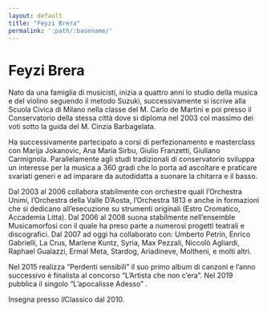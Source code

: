 ```yaml
---
layout: default
title: "Feyzi Brera"
permalink: ':path/:basename/'
---
```


# Feyzi Brera
Nato da una famiglia di musicisti, inizia a quattro anni lo studio della musica e del violino seguendo il metodo Suzuki, successivamente si iscrive alla Scuola Civica di Milano nella classe del M. Carlo de Martini e poi presso il Conservatorio della stessa città dove si diploma nel 2003 col massimo dei voti sotto la guida del M. Cinzia Barbagelata.

Ha successivamente partecipato a corsi di perfezionamento e masterclass con Marija Jokanovic, Ana Maria Sirbu, Giulio Franzetti, Giuliano Carmignola. Parallelamente agli studi tradizionali di conservatorio sviluppa un interesse per la musica a 360 gradi che lo porta ad ascoltare e praticare svariati generi e ad imparare da autodidatta a suonare la chitarra e il basso.

Dal 2003 al 2006 collabora stabilmente con orchestre quali l’Orchestra Unimi, l’Orchestra della Valle D’Aosta, l’Orchestra 1813 e anche in formazioni che si dedicano all’esecuzione su strumenti originali (Estro Cromatico, Accademia Litta). Dal 2006 al 2008 suona stabilmente nell’ensemble Musicamorfosi con il quale ha preso parte a numerosi progetti teatrali e discografici. Dal 2007 ad oggi ha collaborato con: Umberto Petrin, Enrico Gabrielli, La Crus, Marlene Kuntz, Syria, Max Pezzali, Niccolò Agliardi, Raphael Gualazzi, Ermal Meta, Stardog, Ariadineve, Moltheni, e molti altri.

Nel 2015 realizza “Perdenti sensibili” il suo primo album di canzoni e l’anno successivo è finalista al concorso “L’Artista che non c’era”. Nel 2019 pubblica il singolo “L’apocalisse Adesso” .

Insegna presso *Il*Classico dal 2010.
